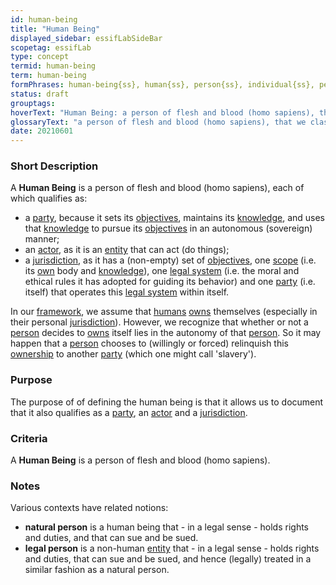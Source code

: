 ```yaml
---
id: human-being
title: "Human Being"
displayed_sidebar: essifLabSideBar
scopetag: essifLab
type: concept
termid: human-being
term: human-being
formPhrases: human-being{ss}, human{ss}, person{ss}, individual{ss}, people
status: draft
grouptags:
hoverText: "Human Being: a person of flesh and blood (homo sapiens), that we classify both as a Party, an Actor, and a Jurisdiction."
glossaryText: "a person of flesh and blood (homo sapiens), that we classify both as a [party](@),an [actor](@), and a [jurisdiction](@)."
date: 20210601
---
```


### Short Description
A **Human Being** is a person of flesh and blood (homo sapiens), each of which qualifies as:
- a [party](@), because it sets its [objectives](@), maintains its [knowledge](@), and uses that [knowledge](@) to pursue its [objectives](@) in an autonomous (sovereign) manner;
- an [actor](@), as it is an [entity](@) that can act (do things);
- a [jurisdiction](@), as it has a (non-empty) set of [objectives](@), one [scope](@) (i.e. its [own](ownership@) body and [knowledge](@)), one [legal system](@) (i.e. the moral and ethical rules it has adopted for guiding its behavior) and one [party](@) (i.e. itself) that operates this [legal system](@) within itself.

In our [framework](@), we assume that [humans](human-being@) [owns](@) themselves (especially in their personal [jurisdiction](@)). However, we recognize that whether or not a [person](human-being@) decides to [owns](@) itself lies in the autonomy of that [person](human-being@). So it may happen that a [person](human-being@) chooses to (willingly or forced) relinquish this [ownership](@) to another [party](@) (which one might call 'slavery').

### Purpose
The purpose of of defining the human being is that it allows us to document that it also qualifies as a [party](@), an [actor](@) and a [jurisdiction](@).

### Criteria
A **Human Being** is a person of flesh and blood (homo sapiens).

### Notes
Various contexts have related notions:
- **natural person** is a human being that - in a legal sense - holds rights and duties, and that can sue and be sued.
- **legal person** is a non-human [entity](@) that - in a legal sense - holds rights and duties, that can sue and be sued, and hence (legally) treated in a similar fashion as a natural person.
